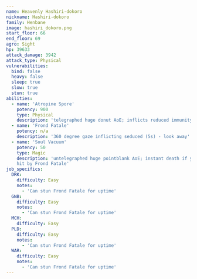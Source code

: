 ```yaml
---
name: Heavenly Hashiri-dokoro
nickname: Hashiri-dokoro
family: Henbane
image: hashiri_dokoro.png
start_floor: 66
end_floor: 69
agro: Sight
hp: 39633
attack_damage: 3942
attack_type: Physical
vulnerabilities:
  bind: false
  heavy: false
  sleep: true
  slow: true
  stun: true
abilities:
  - name: 'Atropine Spore'
    potency: 900
    type: Physical
    description: 'telegraphed huge donut AoE; inflicts reduced immunity'
  - name: 'Frond Fatale'
    potency: n/a
    description: '360 degree gaze inflicting seduced (5s) - look away'
  - name: 'Soul Vacuum'
    potency: 50
    type: Magic
    description: 'untelegraphed huge pointblank AoE; instant death if you got
    hit by Frond Fatale'
job_specifics:
  DRK:
    difficulty: Easy
    notes:
      - 'Can stun Frond Fatale for uptime'
  GNB:
    difficulty: Easy
    notes:
      - 'Can stun Frond Fatale for uptime'
  MCH:
    difficulty: Easy
  PLD:
    difficulty: Easy
    notes:
      - 'Can stun Frond Fatale for uptime'
  WAR:
    difficulty: Easy
    notes:
      - 'Can stun Frond Fatale for uptime'
---
```

